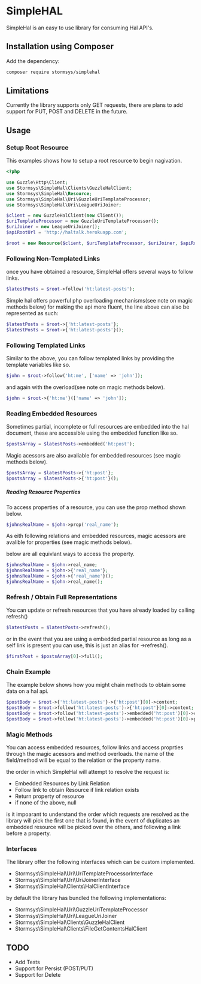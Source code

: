# SimpleHAL

SimpleHal is an easy to use library for consuming Hal API's.

## Installation using Composer

Add the dependency:

```bash
composer require stormsys/simplehal
```

## Limitations

Currently the library supports only GET requests, there are plans to add support for PUT, POST and DELETE in the future.

## Usage

### Setup Root Resource

This examples shows how to setup a root resource to begin nagivation.

```php
<?php

use Guzzle\Http\Client;
use Stormsys\SimpleHal\Clients\GuzzleHalClient;
use Stormsys\SimpleHal\Resource;
use Stormsys\SimpleHal\Uri\GuzzleUriTemplateProcessor;
use Stormsys\SimpleHal\Uri\LeagueUriJoiner;

$client = new GuzzleHalClient(new Client());
$uriTemplateProcessor = new GuzzleUriTemplateProcessor();
$uriJoiner = new LeagueUriJoiner();
$apiRootUrl = 'http://haltalk.herokuapp.com';

$root = new Resource($client, $uriTemplateProcessor, $uriJoiner, $apiRootUrl);
```

### Following Non-Templated Links

once you have obtained a resource, SimpleHal offers several ways to follow links.

```php
$latestPosts = $root->follow('ht:latest-posts');
```

Simple hal offers powerful php overloading mechanisms(see note on magic methods below) for making the api more fluent, the line above can also be represented as such:

```php
$latestPosts = $root->{'ht:latest-posts'};
$latestPosts = $root->{'ht:latest-posts'}();
```

### Following Templated Links

Similar to the above, you can follow templated links by providing the template variables like so.

```php
$john = $root->follow('ht:me', ['name' => 'john']);
```

and again with the overload(see note on magic methods below). 
```php
$john = $root->{'ht:me'}(['name' => 'john']);
```


### Reading Embedded Resources

Sometimes partial, incomplete or full resources are embedded into the hal document, these are accessible using the embedded function like so.

```php
$postsArray = $latestPosts->embedded('ht:post');
```

Magic acessors are also avaliable for embedded resources (see magic methods below).

```php
$postsArray = $latestPosts->{'ht:post'};
$postsArray = $latestPosts->{'ht:post'}();
```


##### Reading Resource Properties
To access properties of a resource, you can use the prop method shown below.

```php
$johnsRealName = $john->prop('real_name');
```

As eith following relations and embedded resources, magic acessors are avalible for properties (see magic methods below).

below are all equivlant ways to access the property.

```php
$johnsRealName = $john->real_name;
$johnsRealName = $john->{'real_name'};
$johnsRealName = $john->{'real_name'}();
$johnsRealName = $john->real_name();
```

### Refresh / Obtain Full Representations

You can update or refresh resources that you have already loaded by calling refresh()

```php
$latestPosts = $latestPosts->refresh();
```

or in the event that you are using a embedded partial resource as long as a self link is present you can use, this is just an alias for ->refresh().
```php
$firstPost = $postsArray[0]->full();
```

### Chain Example

The example below shows how you might chain methods to obtain some data on a hal api.

```php
$postBody = $root->{'ht:latest-posts'}->{'ht:post'}[0]->content;
$postBody = $root->follow('ht:latest-posts')->{'ht:post'}[0]->content;
$postBody = $root->follow('ht:latest-posts')->embedded('ht:post')[0]->content;
$postBody = $root->follow('ht:latest-posts')->embedded('ht:post')[0]->prop('content');
```

### Magic Methods

You can access embedded resources, follow links and access proprties through the magic acessors and method overloads. the name of the field/method will be equal to the relation or the property name.

the order in which SimpleHal will attempt to resolve the request is:
* Embedded Resources by Link Relation
* Follow link to obtain Resource if link relation exists
* Return property of resource
* if none of the above, null

is it impoarant to understand the order which requests are resolved as the library will pick the first one that is found, in the event of duplicates an embedded resource will be picked over the others, and following a link before a property.

### Interfaces
The library offer the following interfaces which can be custom implemented.

* Stormsys\SimpleHal\Uri\UriTemplateProcessorInterface
* Stormsys\SimpleHal\Uri\UriJoinerInterface
* Stormsys\SimpleHal\Clients\HalClientInterface


by default the library has bundled the following implementations:
* Stormsys\SimpleHal\Uri\GuzzleUriTemplateProcessor
* Stormsys\SimpleHal\Uri\LeagueUriJoiner
* Stormsys\SimpleHal\Clients\GuzzleHalClient
* Stormsys\SimpleHal\Clients\FileGetContentsHalClient


## TODO

* Add Tests
* Support for Persist (POST/PUT)
* Support for Delete
